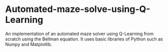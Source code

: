 # Automated-maze-solve-using-Q-Learning
An implementation of an automated maze solver using Q-Learning from scratch using the Bellman equation. It uses basic libraries of Python such as Numpy and Matplotlib.
